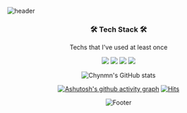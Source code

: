 ![header](https://capsule-render.vercel.app/api?type=waving&color=FFFFFF&height=300&section=header&text=Chynmn&fontColor=000000&fontSize=90&animation=fadeIn)

<div align="center">


<h3 align="center">🛠 Tech Stack 🛠</h3>

<p align="center"> Techs that I've used at least once </p>
  
<img src="https://img.shields.io/badge/Swift-81FFFE?style=for-the-badge&logo=Swift&logoColor=black">
<img src="https://img.shields.io/badge/Python-3766AB?style=for-the-badge&logo=Python&logoColor=white">
<img src="https://img.shields.io/badge/C-A8B9CC?style=flat-square&logo=C&logoColor=white">
<img src="https://img.shields.io/badge/Spring%20Boot-6DB33F?style=for-the-badge&logo=Spring%20Boot&logoColor=white">



  ![Chynmn's GitHub stats](https://github-readme-stats.vercel.app/api?username=Chynmn&theme=github_dark&show_icons=true)
  
  

[![Ashutosh's github activity graph](https://activity-graph.herokuapp.com/graph?username=Chynmn&theme=react-dark)](https://github.com/ashutosh00710/github-readme-activity-graph)
[![Hits](https://hits.seeyoufarm.com/api/count/incr/badge.svg?url=https%3A%2F%2Fgithub.com%2FChynmn%2Fhit-counter&count_bg=%2381FFFE&title_bg=%23555555&icon=github.svg&icon_color=%23E7E7E7&title=Hits&edge_flat=false)](https://hits.seeyoufarm.com)

![Footer](https://capsule-render.vercel.app/api?type=waving&color=FFFFFE&height=200&width=100&section=footer)
</div>
